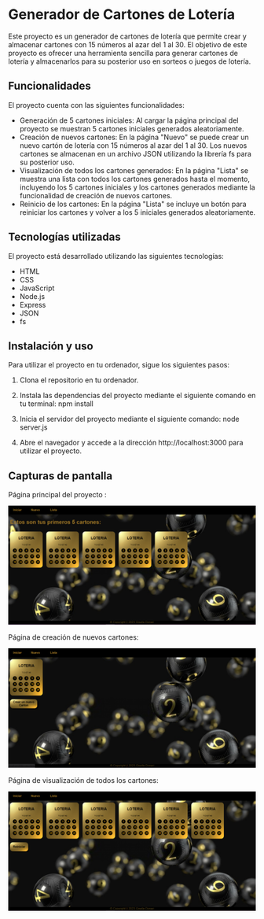 # Generador de Cartones de Lotería

Este proyecto es un generador de cartones de lotería que permite crear y almacenar cartones con 15 números al azar del 1 al 30. El objetivo de este proyecto es ofrecer una herramienta sencilla para generar cartones de lotería y almacenarlos para su posterior uso en sorteos o juegos de lotería.

## Funcionalidades

El proyecto cuenta con las siguientes funcionalidades:

- Generación de 5 cartones iniciales: Al cargar la página principal del proyecto se muestran 5 cartones iniciales generados aleatoriamente.
- Creación de nuevos cartones: En la página "Nuevo" se puede crear un nuevo cartón de lotería con 15 números al azar del 1 al 30. Los nuevos cartones se almacenan en un archivo JSON utilizando la librería fs para su posterior uso.
- Visualización de todos los cartones generados: En la página "Lista" se muestra una lista con todos los cartones generados hasta el momento, incluyendo los 5 cartones iniciales y los cartones generados mediante la funcionalidad de creación de nuevos cartones.
- Reinicio de los cartones: En la página "Lista" se incluye un botón para reiniciar los cartones y volver a los 5 iniciales generados aleatoriamente.

## Tecnologías utilizadas

El proyecto está desarrollado utilizando las siguientes tecnologías:

- HTML
- CSS
- JavaScript
- Node.js
- Express
- JSON
- fs

## Instalación y uso

Para utilizar el proyecto en tu ordenador, sigue los siguientes pasos:

1. Clona el repositorio en tu ordenador.
2. Instala las dependencias del proyecto mediante el siguiente comando en tu terminal: npm install
3. Inicia el servidor del proyecto mediante el siguiente comando: node server.js


4. Abre el navegador y accede a la dirección http://localhost:3000 para utilizar el proyecto.

## Capturas de pantalla

Página principal del proyecto :

![Pagina deinicio](https://github.com/giselledonari/Cartones-de-loteria/blob/main/git/scr1.PNG)

Página de creación de nuevos cartones:

![Nuevos Cartones](https://github.com/giselledonari/Cartones-de-loteria/blob/main/git/scr2.PNG)

Página de visualización de todos los cartones:

![Todos los cartones](https://github.com/giselledonari/Cartones-de-loteria/blob/main/git/src3.PNG)



